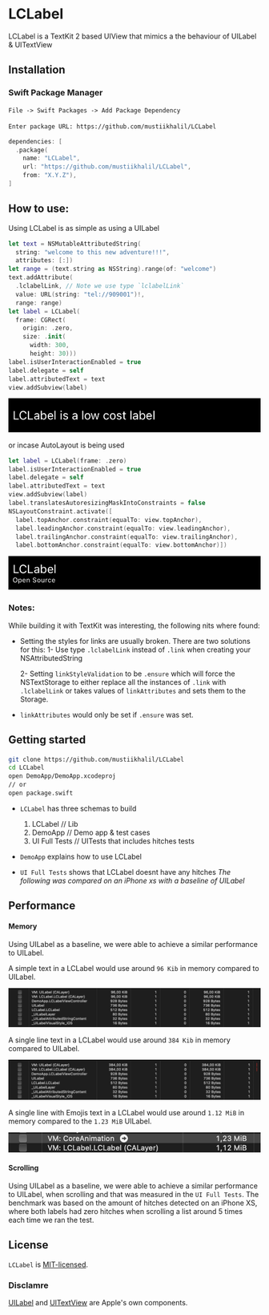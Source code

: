 # LCLabel

LCLabel is a TextKit 2 based UIView that mimics a the behaviour of UILabel & UITextView

## Installation

### Swift Package Manager

```
File -> Swift Packages -> Add Package Dependency

Enter package URL: https://github.com/mustiikhalil/LCLabel
```

```swift
dependencies: [
  .package(
    name: "LCLabel",
    url: "https://github.com/mustiikhalil/LCLabel",
    from: "X.Y.Z"),
]
```

## How to use:

Using LCLabel is as simple as using a UILabel

```swift
let text = NSMutableAttributedString(
  string: "welcome to this new adventure!!!",
  attributes: [:])
let range = (text.string as NSString).range(of: "welcome")
text.addAttribute(
  .lclabelLink, // Note we use type `lclabelLink`
  value: URL(string: "tel://909001")!,
  range: range)
let label = LCLabel(
  frame: CGRect(
    origin: .zero, 
    size: .init(
      width: 300, 
      height: 30)))
label.isUserInteractionEnabled = true
label.delegate = self
label.attributedText = text
view.addSubview(label)
```

![](Sources/LCLabel/LCLabel.docc/Resources/__snapshots__/testTextCenterAlignment.1.png)

or incase AutoLayout is being used

```swift
let label = LCLabel(frame: .zero)
label.isUserInteractionEnabled = true
label.delegate = self
label.attributedText = text
view.addSubview(label)
label.translatesAutoresizingMaskIntoConstraints = false
NSLayoutConstraint.activate([
  label.topAnchor.constraint(equalTo: view.topAnchor),
  label.leadingAnchor.constraint(equalTo: view.leadingAnchor),
  label.trailingAnchor.constraint(equalTo: view.trailingAnchor),
  label.bottomAnchor.constraint(equalTo: view.bottomAnchor)])
```

![](Sources/LCLabel/LCLabel.docc/Resources/__snapshots__/testInstagramLabelMimic.1.png)

### Notes:

While building it with TextKit was interesting, the following nits where found:

- Setting the styles for links are usually broken. There are two solutions for this:
  1- Use type `.lclabelLink` instead of `.link` when creating your NSAttributedString

  2- Setting `linkStyleValidation` to be `.ensure` which will force the NSTextStorage to either replace all the instances of `.link` with `.lclabelLink` or takes values of `linkAttributes` and sets them to the Storage.

- `linkAttributes` would only be set if `.ensure` was set.

## Getting started

```bash
git clone https://github.com/mustiikhalil/LCLabel
cd LCLabel
open DemoApp/DemoApp.xcodeproj
// or
open package.swift
```

- `LCLabel` has three schemas to build
  1. LCLabel // Lib
  2. DemoApp // Demo app & test cases
  3. UI Full Tests // UITests that includes hitches tests
 
- `DemoApp` explains how to use LCLabel
- `UI Full Tests` shows that LCLabel doesnt have any hitches
  *The following was compared on an iPhone xs with a baseline of UILabel*

## Performance

#### Memory

Using UILabel as a baseline, we were able to achieve a similar performance to UILabel.

A simple text in a LCLabel would use around `96 Kib` in memory compared to UILabel.

![](Sources/LCLabel/LCLabel.docc/Resources/screenshots/shorttext.png)

A single line text in a LCLabel would use around `384 Kib` in memory compared to UILabel.

![](Sources/LCLabel/LCLabel.docc/Resources/screenshots/oneline-text-long.png)

A single line with Emojis text in a LCLabel would use around `1.12 MiB` in memory compared to the `1.23 MiB` UILabel.

![](Sources/LCLabel/LCLabel.docc/Resources/screenshots/longtext-emoji.png)

#### Scrolling

Using UILabel as a baseline, we were able to achieve a similar performance to UILabel, 
when scrolling and that was measured in the `UI Full Tests`. 
The benchmark was based on the amount of hitches detected on an iPhone XS, 
where both labels had zero hitches when scrolling a list around 5 times each time we ran the test.

## License

`LCLabel` is [MIT-licensed](./LICENSE.md).

### Disclamre 

[UILabel](https://developer.apple.com/documentation/uikit/uilabel/) and [UITextView](https://developer.apple.com/documentation/uikit/uitextview) are Apple's own components. 